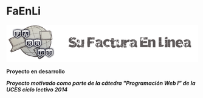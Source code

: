 FaEnLi
======

![ScreenShot](https://raw.githubusercontent.com/danielspk/FaEnLi/master/public/img/logo_faenli.png)

**Proyecto en desarrollo**

***Proyecto motivado como parte de la cátedra "Programación Web I" de la UCES ciclo lectivo 2014***

